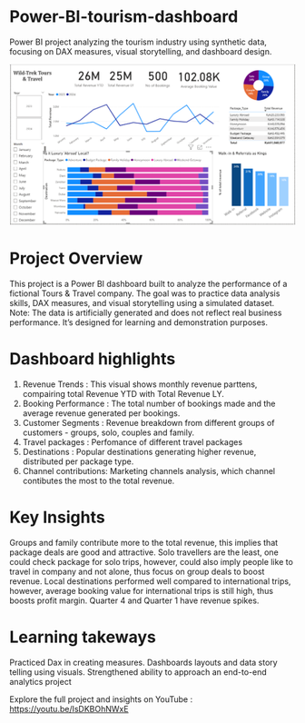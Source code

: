 # Power-BI-tourism-dashboard
Power BI project analyzing the tourism industry using synthetic data, focusing on DAX measures, visual storytelling, and dashboard design.

![Dashboard Preview](image.png)
# Project Overview
This project is a Power BI dashboard built to analyze the performance of a fictional Tours & Travel company.
The goal was to practice data analysis skills, DAX measures, and visual storytelling using a simulated dataset.
Note: The data is artificially generated and does not reflect real business performance. It’s designed for learning and demonstration purposes.

# Dashboard highlights
1. Revenue Trends : This visual shows monthly revenue parttens, compairing total Revenue YTD with Total Revenue LY.
2. Booking Performance : The total number of bookings made and the average revenue generated per bookings.
3. Customer Segments : Revenue breakdown from different groups of customers - groups, solo, couples and family.
4. Travel packages : Perfomance of different travel packages
5. Destinations : Popular destinations generating higher revenue, distributed per package type.
6. Channel contributions: Marketing channels analysis, which channel contibutes the most to the total revenue.

# Key Insights
Groups and family contribute more to the total revenue, this implies that package deals are good and attractive. Solo travellers are the least, one could check package for solo trips, however, could also imply people like to travel in company and not alone, thus focus on group deals to boost revenue.
Local destinations performed well compared to international trips, however, average booking value for international trips is still high, thus boosts profit margin.
Quarter 4 and Quarter 1 have revenue spikes. 

# Learning takeways 
Practiced Dax in creating measures.
Dashboards layouts and data story telling using visuals.
Strengthened ability to approach an end-to-end analytics project

Explore the full project and insights on YouTube : https://youtu.be/IsDKBOhNWxE


